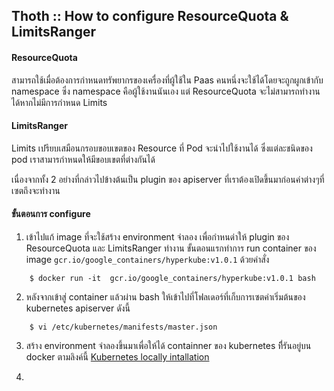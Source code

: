 ## Thoth :: How to configure ResourceQuota & LimitsRanger

#### ResourceQuota
สามารถใช้เมื่อต้องการกำหนดทรัพยากรของเครื่องที่ผู้ใช้ใน  Paas คนหนึ่งจะใช้ได้โดยจะถูกผูกเข้ากับ namespace ซึ่ง namespace คือผู้ใช้งานนันเอง แต่ ResourceQuota จะไม่สามารถทำงานได้หากไม่มีการกำหนด Limits

#### LimitsRanger

Limits เปรียบเสมือนกรอบขอบเขตของ Resource ที่ Pod จะนำไปใช้งานได้ ซึ่งแต่ละชนิดของ pod เราสามารกำหนดให้มีขอบเขตที่ต่างกันได้

เนื่องจากทั้ง 2 อย่างที่กล่าวไปข้างต้นเป็น plugin ของ apiserver ที่เราต้องเปิดขึ้นมาก่อนค่าต่างๆที่เซตถึงจะทำงาน

#### ขั้นตอนการ configure

1. เข้าไปแก้ image ที่จะใช้สร้าง environment จำลอง เพื่อกำหนด่าให้ plugin ของ ResourceQuota และ LimitsRanger ทำงาน ขั้นตอนแรกทำการ run container ของ image `gcr.io/google_containers/hyperkube:v1.0.1` ด้วยคำสั่ง
```
	$ docker run -it  gcr.io/google_containers/hyperkube:v1.0.1 bash
```
2. หลังจากเข้าสู่ container แล้วผ่าน bash ให้เข้าไปที่โฟลเดอร์ที่เก็บการเซตค่าเริ่มต้นของ kubernetes apiserver ดังนี้ 
```
	$ vi /etc/kubernetes/manifests/master.json
```

3. สร้าง environment จำลองขึ้นมาเพื่อให้ได้ containner ของ kubernetes ที่ีรันอยู่บน docker ตามลิงค์นี้ [Kubernetes locally intallation ](https://github.com/kubernetes/kubernetes/blob/master/docs/getting-started-guides/docker.md)

2. 
